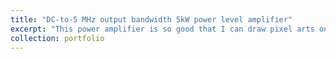```yaml
---
title: "DC-to-5 MHz output bandwidth 5kW power level amplifier"
excerpt: "This power amplifier is so good that I can draw pixel arts on the output spectrum. Here is an example of Arecibo reply message.  <br/><img src='/images/arecibo.png'>"
collection: portfolio
---
```


